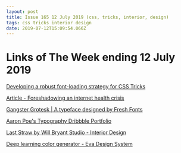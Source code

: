 ```yaml
---
layout: post
title: Issue 165 12 July 2019 (css, tricks, interior, design)
tags: css tricks interior design
date: 2019-07-12T15:09:54.066Z
---
```

# Links of The Week ending 12 July 2019

<a href="https://www.zachleat.com/web/css-tricks-web-fonts/" target="_blank">Developing a robust font-loading strategy for CSS Tricks</a>

<a href="https://pop.marinacc.io/2019/07/10/foreshadowing-an-internet-health-crisis/" target="_blank">Article - Foreshadowing an internet health crisis</a>
<p class="m_-7579174252563844222null"><a href="https://www.freshfonts.io/">Gangster Grotesk | A typeface designed by Fresh Fonts</a></p>
<a href="https://dribbble.com/aaronpou" target="_blank">Aaron Poe's Typography Dribbble Portfolio</a>

<a href="http://www.willbryant.com/last-straw/" target="_blank">Last Straw by Will Bryant Studio - Interior Design</a>

<a href="https://colors.eva.design/" target="_blank">Deep learning color generator - Eva Design System</a>